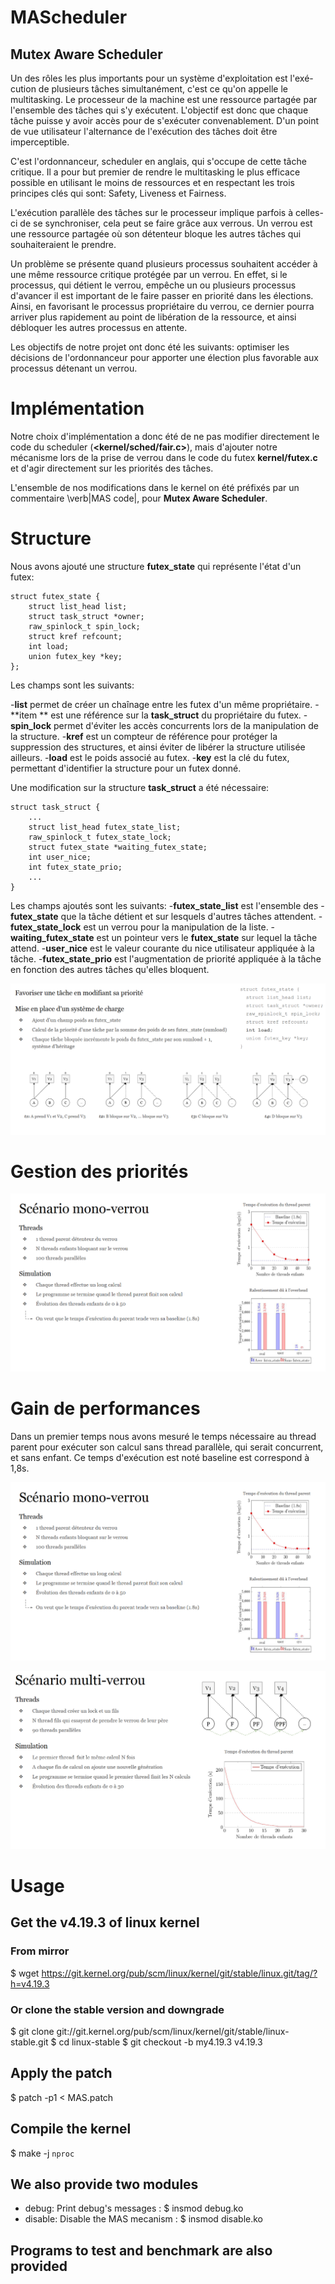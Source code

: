 # MAScheduler
Mutex Aware Scheduler
---------------------------------

Un des rôles les plus importants pour un système d'exploitation est
l'exé-cution de plusieurs tâches simultanément, c'est ce qu'on
appelle le multitasking. Le processeur de la machine est une ressource
partagée par l'ensemble des tâches qui s'y exécutent. L'objectif est donc
que chaque tâche puisse y avoir accès pour de s'exécuter 
convenablement. D'un point de vue utilisateur l'alternance de l'exécution
des tâches doit être imperceptible.

C'est l'ordonnanceur, scheduler en anglais, qui s'occupe de cette tâche
critique. Il a pour but premier de rendre le multitasking le plus efficace
possible en utilisant le moins de ressources et en respectant les trois principes
clés qui sont: Safety, Liveness et Fairness.

L'exécution parallèle des tâches sur le processeur implique parfois à celles-ci
de se synchroniser, cela peut se faire grâce aux verrous. Un verrou est une
ressource partagée où son détenteur bloque les autres tâches qui
souhaiteraient le prendre. 

Un problème se présente quand plusieurs processus souhaitent accéder à une même
ressource critique protégée par un verrou. 
En effet, si le processus, qui détient le verrou, empêche un ou plusieurs processus 
d'avancer il est important de le faire passer en priorité dans les 
élections. Ainsi, en favorisant le processus propriétaire du verrou, ce dernier 
pourra arriver plus rapidement au point de libération de la ressource, et ainsi 
débloquer les autres processus en attente.

Les objectifs de notre projet ont donc été les suivants: optimiser les
décisions de l'ordonnanceur pour apporter une élection plus favorable aux
processus détenant un verrou.


# Implémentation

Notre choix d'implémentation a donc été de ne pas modifier directement le code du scheduler (**<kernel/sched/fair.c>**), mais d'ajouter notre mécanisme lors de la prise de
verrou dans le code
du futex **kernel/futex.c** et d'agir directement sur les priorités des tâches.

L'ensemble de nos modifications dans le kernel on été préfixés par un commentaire \verb|MAS code|, pour
**Mutex Aware Scheduler**.

# Structure
Nous avons ajouté une structure **futex_state** qui représente l'état d'un
futex:

```
struct futex_state {
	struct list_head list;
	struct task_struct *owner;
	raw_spinlock_t spin_lock;
	struct kref refcount;
	int load;
	union futex_key *key;
};
```

Les champs sont les suivants:

-**list** permet de créer un chaînage entre les futex d'un même propriétaire.
-**item ** est une référence sur la **task_struct** du propriétaire du futex.
-**spin_lock** permet d'éviter les accès concurrents lors de la manipulation de	la structure.
-**kref** est un compteur de référence pour protéger la suppression des structures, et ainsi éviter de libérer la structure utilisée ailleurs.
-**load** est le poids associé au futex.
-**key** est la clé du futex, permettant d'identifier la structure pour un futex donné.


Une modification sur la structure **task_struct** a été nécessaire:

```
struct task_struct {
	...
	struct list_head futex_state_list;
	raw_spinlock_t futex_state_lock;
	struct futex_state *waiting_futex_state;
	int user_nice;
	int futex_state_prio;
	...
}
```
Les champs ajoutés sont les suivants:
  -**futex_state_list** est l'ensemble des
	-**futex_state** que la tâche détient et sur lesquels d'autres tâches attendent.
	-**futex_state_lock** est un verrou pour la manipulation de la liste.
	-**waiting_futex_state** est un pointeur vers le **futex_state** sur lequel la tâche attend.
	-**user_nice** est le valeur courante du nice utilisateur appliquée à la tâche.
	-**futex_state_prio** est l'augmentation de priorité appliquée à la tâche en fonction
	des autres tâches qu'elles bloquent.
	
	
<p align="center">
	<img src="priorite.png" alt="Image" />
</p>

# Gestion des priorités
<p align="center">
	<img src="monolock.png" alt="Image" />
</p>

# Gain de performances
Dans un premier temps nous avons mesuré le temps nécessaire au thread parent pour exécuter son calcul
sans thread parallèle, qui serait concurrent, et sans enfant.
Ce temps d'exécution est noté baseline est correspond à 1,8s.


<p align="center">
	<img src="monolock.png" alt="Image" />
</p>


<p align="center">
	<img src="multilock.png" alt="Image" />
</p>




# Usage
## Get the v4.19.3 of linux kernel
### From mirror
$ wget https://git.kernel.org/pub/scm/linux/kernel/git/stable/linux.git/tag/?h=v4.19.3


### Or clone the stable version and downgrade
$ git clone git://git.kernel.org/pub/scm/linux/kernel/git/stable/linux-stable.git
$ cd linux-stable
$ git checkout -b my4.19.3 v4.19.3

## Apply the patch
$ patch -p1 < MAS.patch

## Compile the kernel
$ make -j `nproc`

## We also provide two modules 
- debug: Print debug's messages : $ insmod debug.ko
- disable: Disable the MAS mecanism : $ insmod disable.ko

## Programs to test and benchmark are also provided
